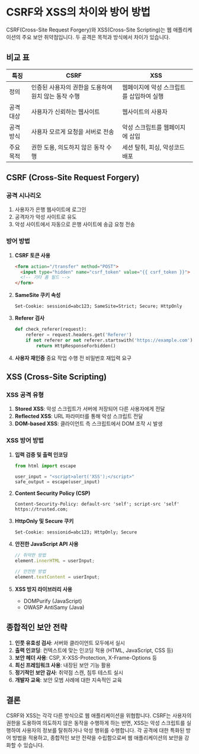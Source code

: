 # CSRF와 XSS의 차이와 방어 방법

CSRF(Cross-Site Request Forgery)와 XSS(Cross-Site Scripting)는 웹 애플리케이션의 주요 보안 취약점입니다. 두 공격은 목적과 방식에서 차이가 있습니다.

## 비교 표

| 특징 | CSRF | XSS |
|------|------|-----|
| 정의 | 인증된 사용자의 권한을 도용하여 원치 않는 동작 수행 | 웹페이지에 악성 스크립트를 삽입하여 실행 |
| 공격 대상 | 사용자가 신뢰하는 웹사이트 | 웹사이트의 사용자 |
| 공격 방식 | 사용자 모르게 요청을 서버로 전송 | 악성 스크립트를 웹페이지에 삽입 |
| 주요 목적 | 권한 도용, 의도하지 않은 동작 수행 | 세션 탈취, 피싱, 악성코드 배포 |

## CSRF (Cross-Site Request Forgery)

### 공격 시나리오

1. 사용자가 은행 웹사이트에 로그인
2. 공격자가 악성 사이트로 유도
3. 악성 사이트에서 자동으로 은행 사이트에 송금 요청 전송

### 방어 방법

1. **CSRF 토큰 사용**

   ```html
   <form action="/transfer" method="POST">
     <input type="hidden" name="csrf_token" value="{{ csrf_token }}">
     <!-- 기타 폼 필드 -->
   </form>
   ```

2. **SameSite 쿠키 속성**

   ```http
   Set-Cookie: sessionid=abc123; SameSite=Strict; Secure; HttpOnly
   ```

3. **Referer 검사**

   ```python
   def check_referer(request):
       referer = request.headers.get('Referer')
       if not referer or not referer.startswith('https://example.com'):
           return HttpResponseForbidden()
   ```

4. **사용자 재인증**
   중요 작업 수행 전 비밀번호 재입력 요구

## XSS (Cross-Site Scripting)

### XSS 공격 유형

1. **Stored XSS**: 악성 스크립트가 서버에 저장되어 다른 사용자에게 전달
2. **Reflected XSS**: URL 파라미터를 통해 악성 스크립트 전달
3. **DOM-based XSS**: 클라이언트 측 스크립트에서 DOM 조작 시 발생

### XSS 방어 방법

1. **입력 검증 및 출력 인코딩**

   ```python
   from html import escape

   user_input = "<script>alert('XSS');</script>"
   safe_output = escape(user_input)
   ```

2. **Content Security Policy (CSP)**

   ```http
   Content-Security-Policy: default-src 'self'; script-src 'self' https://trusted.com;
   ```

3. **HttpOnly 및 Secure 쿠키**

   ```http
   Set-Cookie: sessionid=abc123; HttpOnly; Secure
   ```

4. **안전한 JavaScript API 사용**

   ```javascript
   // 취약한 방법
   element.innerHTML = userInput;
   
   // 안전한 방법
   element.textContent = userInput;
   ```

5. **XSS 방지 라이브러리 사용**
   - DOMPurify (JavaScript)
   - OWASP AntiSamy (Java)

## 종합적인 보안 전략

1. **인풋 유효성 검사**: 서버와 클라이언트 모두에서 실시
2. **출력 인코딩**: 컨텍스트에 맞는 인코딩 적용 (HTML, JavaScript, CSS 등)
3. **보안 헤더 사용**: CSP, X-XSS-Protection, X-Frame-Options 등
4. **최신 프레임워크 사용**: 내장된 보안 기능 활용
5. **정기적인 보안 감사**: 취약점 스캔, 침투 테스트 실시
6. **개발자 교육**: 보안 모범 사례에 대한 지속적인 교육

## 결론

CSRF와 XSS는 각각 다른 방식으로 웹 애플리케이션을 위협합니다. CSRF는 사용자의 권한을 도용하여 의도하지 않은 동작을 수행하게 하는 반면, XSS는 악성 스크립트를 실행하여 사용자의 정보를 탈취하거나 악성 행위를 수행합니다. 각 공격에 대한 특화된 방어 방법을 적용하고, 종합적인 보안 전략을 수립함으로써 웹 애플리케이션의 보안을 강화할 수 있습니다.
